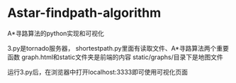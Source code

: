 # Astar-findpath-algorithm
A*寻路算法的python实现和可视化

3.py是tornado服务器，
shortestpath.py里面有读取文件、A*寻路算法两个重要函数
graph.html和static文件夹是前端的内容
static/graphs/目录下是地图文件

运行3.py后，在浏览器中打开localhost:3333即可使用可视化页面
